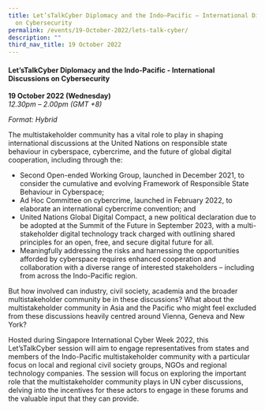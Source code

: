 ```yaml
---
title: Let’sTalkCyber Diplomacy and the Indo–Pacific – International Discussions
  on Cybersecurity
permalink: /events/19-October-2022/lets-talk-cyber/
description: ""
third_nav_title: 19 October 2022
---
```

#### **Let’sTalkCyber Diplomacy and the Indo-Pacific - International Discussions on Cybersecurity**
 
**19 October 2022 (Wednesday)**  
*12.30pm – 2.00pm (GMT +8)*

*Format: Hybrid*

The multistakeholder community has a vital role to play in shaping international discussions at the United Nations on responsible state behaviour in cyberspace, cybercrime, and the future of global digital cooperation, including through the:

* Second Open-ended Working Group, launched in December 2021, to consider the cumulative and evolving Framework of Responsible State Behaviour in Cyberspace;
* Ad Hoc Committee on cybercrime, launched in February 2022, to elaborate an international cybercrime convention; and
* United Nations Global Digital Compact, a new political declaration due to be adopted at the Summit of the Future in September 2023, with a multi-stakeholder digital technology track charged with outlining shared principles for an open, free, and secure digital future for all.
* Meaningfully addressing the risks and harnessing the opportunities afforded by cyberspace requires enhanced cooperation and collaboration with a diverse range of interested stakeholders – including from across the Indo-Pacific region.

But how involved can industry, civil society, academia and the broader multistakeholder community be in these discussions? What about the multistakeholder community in Asia and the Pacific who might feel excluded from these discussions heavily centred around Vienna, Geneva and New York?

Hosted during Singapore International Cyber Week 2022, this Let’sTalkCyber session will aim to engage representatives from states and members of the Indo-Pacific multistakeholder community with a particular focus on local and regional civil society groups, NGOs and regional technology companies. The session will focus on exploring the important role that the multistakeholder community plays in UN cyber discussions, delving into the incentives for these actors to engage in these forums and the valuable input that they can provide.
